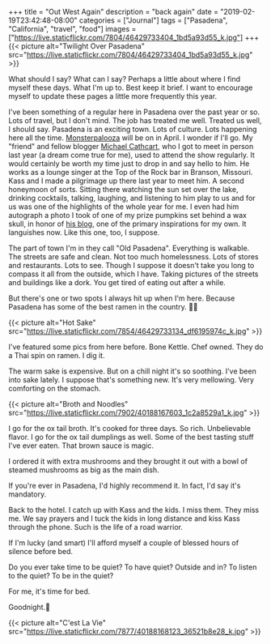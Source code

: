 +++
title = "Out West Again"
description = "back again"
date = "2019-02-19T23:42:48-08:00"
categories = ["Journal"]
tags = ["Pasadena", "California", "travel", "food"]
images = ["https://live.staticflickr.com/7804/46429733404_1bd5a93d55_k.jpg"]
+++
{{< picture alt="Twilight Over Pasadena" src="https://live.staticflickr.com/7804/46429733404_1bd5a93d55_k.jpg" >}}

What should I say? What can I say? Perhaps a little about where I find myself these days. What I'm up to. Best keep it brief. I want to encourage myself to update these pages a little more frequently this year. 
<!--more-->
I've been something of a regular here in Pasadena over the past year or so. Lots of travel, but I don't mind. The job has treated me well. Treated us well, I should say. Pasadena is an exciting town. Lots of culture. Lots happening here all the time. [Monsterpalooza](http://www.monsterpalooza.com/spring/) will be on in April. I wonder if I'll go. My "friend" and fellow blogger [Michael Cathcart](http://theskullpumpkin.blogspot.com), who I got to meet in person last year (a dream come true for me), used to attend the show regularly. It would certainly be worth my time just to drop in and say hello to him. He works as a lounge singer at the Top of the Rock bar in Branson, Missouri. Kass and I made a pilgrimage up there last year to meet him. A second honeymoon of sorts. Sitting there watching the sun set over the lake, drinking cocktails, talking, laughing, and listening to him play to us and for us was one of the highlights of the whole year for me. I even had him autograph a photo I took of one of my prize pumpkins set behind a wax skull, in honor of [his blog](http://theskullpumpkin.blogspot.com), one of the primary inspirations for my own. It languishes now. Like this one, too, I suppose.

The part of town I'm in they call "Old Pasadena". Everything is walkable. The streets are safe and clean. Not too much homelessness. Lots of stores and restaurants. Lots to see. Though I suppose it doesn't take you long to compass it all from the outside, which I have. Taking pictures of the streets and buildings like a dork. You get tired of eating out after a while. 

But there's one or two spots I always hit up when I'm here. Because Pasadena has some of the best ramen in the country. 🍜💛

{{< picture alt="Hot Sake" src="https://live.staticflickr.com/7854/46429733134_df6195974c_k.jpg" >}}
           
I've featured some pics from here before. Bone Kettle. Chef owned. They do a Thai spin on ramen. I dig it. 

The warm sake is expensive. But on a chill night it's so soothing. I've been into sake lately. I suppose that's something new. It's very mellowing. Very comforting on the stomach. 

{{< picture alt="Broth and Noodles" src="https://live.staticflickr.com/7902/40188167603_1c2a8529a1_k.jpg" >}}
          
I go for the ox tail broth. It's cooked for three days. So rich. Unbelievable flavor. I go for the ox tail dumplings as well. Some of the best tasting stuff I've ever eaten. That brown sauce is magic. 

I ordered it with extra mushrooms and they brought it out with a bowl of steamed mushrooms as big as the main dish. 

If you're ever in Pasadena, I'd highly recommend it. In fact, I'd say it's mandatory.

Back to the hotel. I catch up with Kass and the kids. I miss them. They miss me. We say prayers and I tuck the kids in long distance and kiss Kass through the phone. Such is the life of a road warrior. 

If I'm lucky (and smart) I'll afford myself a couple of blessed hours of silence before bed. 

Do you ever take time to be quiet? To have quiet? Outside and in? To listen to the quiet? To be in the quiet?

For me, it's time for bed. 

Goodnight.🌛
           
{{< picture alt="C'est La Vie" src="https://live.staticflickr.com/7877/40188168123_36521b8e28_k.jpg" >}}
